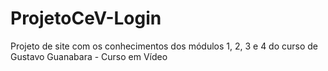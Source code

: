 # ProjetoCeV-Login
Projeto de site com os conhecimentos dos módulos 1, 2, 3 e 4 do curso de Gustavo Guanabara - Curso em Vídeo
